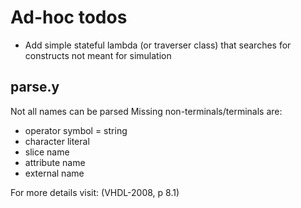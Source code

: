 # Ad-hoc todos

- Add simple stateful lambda (or traverser class)
  that searches for constructs not meant for simulation

## parse.y

Not all names can be parsed
Missing non-terminals/terminals are:
- operator symbol = string 
- character literal 
- slice name
- attribute name
- external name

For more details visit: (VHDL-2008, p 8.1)
